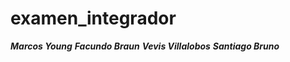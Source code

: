 # examen_integrador
***Marcos Young***
***Facundo Braun***
***Vevis Villalobos***
***Santiago Bruno***
